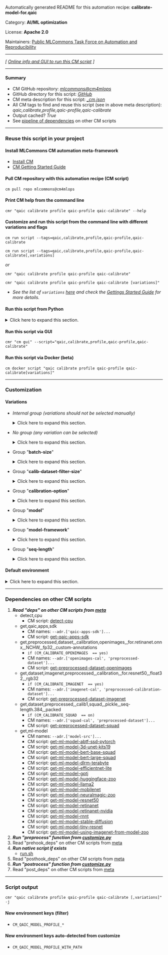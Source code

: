 Automatically generated README for this automation recipe: **calibrate-model-for.qaic**

Category: **AI/ML optimization**

License: **Apache 2.0**

Maintainers: [Public MLCommons Task Force on Automation and Reproducibility](https://github.com/mlcommons/ck/blob/master/docs/taskforce.md)

---
*[ [Online info and GUI to run this CM script](https://access.cknowledge.org/playground/?action=scripts&name=calibrate-model-for.qaic,817bad70df2f4e45) ]*

---
#### Summary

* CM GitHub repository: *[mlcommons@cm4mlops](https://github.com/mlcommons/cm4mlops/tree/dev)*
* GitHub directory for this script: *[GitHub](https://github.com/mlcommons/cm4mlops/tree/dev/script/calibrate-model-for.qaic)*
* CM meta description for this script: *[_cm.json](_cm.json)*
* All CM tags to find and reuse this script (see in above meta description): *qaic,calibrate,profile,qaic-profile,qaic-calibrate*
* Output cached? *True*
* See [pipeline of dependencies](#dependencies-on-other-cm-scripts) on other CM scripts


---
### Reuse this script in your project

#### Install MLCommons CM automation meta-framework

* [Install CM](https://access.cknowledge.org/playground/?action=install)
* [CM Getting Started Guide](https://github.com/mlcommons/ck/blob/master/docs/getting-started.md)

#### Pull CM repository with this automation recipe (CM script)

```cm pull repo mlcommons@cm4mlops```

#### Print CM help from the command line

````cmr "qaic calibrate profile qaic-profile qaic-calibrate" --help````

#### Customize and run this script from the command line with different variations and flags

`cm run script --tags=qaic,calibrate,profile,qaic-profile,qaic-calibrate`

`cm run script --tags=qaic,calibrate,profile,qaic-profile,qaic-calibrate[,variations] `

*or*

`cmr "qaic calibrate profile qaic-profile qaic-calibrate"`

`cmr "qaic calibrate profile qaic-profile qaic-calibrate [variations]" `


* *See the list of `variations` [here](#variations) and check the [Gettings Started Guide](https://github.com/mlcommons/ck/blob/dev/docs/getting-started.md) for more details.*

#### Run this script from Python

<details>
<summary>Click here to expand this section.</summary>

```python

import cmind

r = cmind.access({'action':'run'
                  'automation':'script',
                  'tags':'qaic,calibrate,profile,qaic-profile,qaic-calibrate'
                  'out':'con',
                  ...
                  (other input keys for this script)
                  ...
                 })

if r['return']>0:
    print (r['error'])

```

</details>


#### Run this script via GUI

```cmr "cm gui" --script="qaic,calibrate,profile,qaic-profile,qaic-calibrate"```

#### Run this script via Docker (beta)

`cm docker script "qaic calibrate profile qaic-profile qaic-calibrate[variations]" `

___
### Customization


#### Variations

  * *Internal group (variations should not be selected manually)*
    <details>
    <summary>Click here to expand this section.</summary>

    * `_bert_`
      - Environment variables:
        - *CM_QAIC_MODEL_NAME*: `bert-large`
        - *CM_CREATE_INPUT_BATCH*: `no`
      - Workflow:

    </details>


  * *No group (any variation can be selected)*
    <details>
    <summary>Click here to expand this section.</summary>

    * `_first.#`
      - Workflow:
    * `_resnet50,tf`
      - Environment variables:
        - *CM_QAIC_MODEL_TO_CONVERT*: `calibrate_resnet50_tf`
      - Workflow:

    </details>


  * Group "**batch-size**"
    <details>
    <summary>Click here to expand this section.</summary>

    * `_bs.#`
      - Environment variables:
        - *CM_QAIC_MODEL_BATCH_SIZE*: `#`
        - *CM_CREATE_INPUT_BATCH*: `yes`
      - Workflow:
    * `_bs.1`
      - Environment variables:
        - *CM_QAIC_MODEL_BATCH_SIZE*: `1`
        - *CM_CREATE_INPUT_BATCH*: `yes`
      - Workflow:

    </details>


  * Group "**calib-dataset-filter-size**"
    <details>
    <summary>Click here to expand this section.</summary>

    * `_filter-size.#`
      - Workflow:

    </details>


  * Group "**calibration-option**"
    <details>
    <summary>Click here to expand this section.</summary>

    * `_mlperf.option1`
      - Workflow:
    * `_mlperf.option2`
      - Workflow:

    </details>


  * Group "**model**"
    <details>
    <summary>Click here to expand this section.</summary>

    * `_bert-99`
      - Environment variables:
        - *CM_CALIBRATE_SQUAD*: `yes`
        - *CM_QAIC_COMPILER_ARGS*: ``
        - *CM_QAIC_COMPILER_PARAMS*: `-onnx-define-symbol=batch_size,1 -onnx-define-symbol=seg_length,<<<CM_DATASET_SQUAD_TOKENIZED_MAX_SEQ_LENGTH>>> -input-list-file=<<<CM_DATASET_SQUAD_TOKENIZED_PACKED_FILENAMES_FILE>>> -num-histogram-bins=512 -profiling-threads=<<<CM_HOST_CPU_PHYSICAL_CORES_PER_SOCKET>>>`
        - *CM_QAIC_MODEL_TO_CONVERT*: `calibrate_bert_mlperf`
      - Workflow:
    * `_resnet50`
      - Environment variables:
        - *CM_QAIC_MODEL_NAME*: `resnet50`
        - *CM_CALIBRATE_IMAGENET*: `yes`
        - *CM_QAIC_COMPILER_ARGS*: ``
        - *CM_QAIC_COMPILER_PARAMS*: `-output-node-name=ArgMax -profiling-threads=<<<CM_HOST_CPU_PHYSICAL_CORES_PER_SOCKET>>>`
        - *CM_QAIC_OUTPUT_NODE_NAME*: `-output-node-name=ArgMax`
        - *CM_QAIC_MODEL_TO_CONVERT*: `calibrate_resnet50_tf`
      - Workflow:
    * `_retinanet`
      - Environment variables:
        - *CM_QAIC_MODEL_NAME*: `retinanet`
        - *CM_CALIBRATE_OPENIMAGES*: `yes`
        - *CM_QAIC_COMPILER_ARGS*: ``
        - *CM_QAIC_COMPILER_PARAMS*: `-enable-channelwise -profiling-threads=<<<CM_HOST_CPU_PHYSICAL_CORES_PER_SOCKET>>> -onnx-define-symbol=batch_size,<<<CM_QAIC_MODEL_BATCH_SIZE>>> -node-precision-info=<<<CM_ML_MODEL_RETINANET_QAIC_NODE_PRECISION_INFO_FILE_PATH>>>`
        - *CM_QAIC_MODEL_TO_CONVERT*: `calibrate_retinanet_no_nms_mlperf`
      - Workflow:

    </details>


  * Group "**model-framework**"
    <details>
    <summary>Click here to expand this section.</summary>

    * `_tf`
      - Workflow:

    </details>


  * Group "**seq-length**"
    <details>
    <summary>Click here to expand this section.</summary>

    * `_seq.#`
      - Environment variables:
        - *CM_DATASET_SQUAD_TOKENIZED_MAX_SEQ_LENGTH*: `#`
      - Workflow:
    * `_seq.384`
      - Environment variables:
        - *CM_DATASET_SQUAD_TOKENIZED_MAX_SEQ_LENGTH*: `#`
      - Workflow:

    </details>

#### Default environment

<details>
<summary>Click here to expand this section.</summary>

These keys can be updated via `--env.KEY=VALUE` or `env` dictionary in `@input.json` or using script flags.


</details>

___
### Dependencies on other CM scripts


  1. ***Read "deps" on other CM scripts from [meta](https://github.com/mlcommons/cm4mlops/tree/dev/script/calibrate-model-for.qaic/_cm.json)***
     * detect,cpu
       - CM script: [detect-cpu](https://github.com/mlcommons/cm4mlops/tree/master/script/detect-cpu)
     * get,qaic,apps,sdk
       * CM names: `--adr.['qaic-apps-sdk']...`
       - CM script: [get-qaic-apps-sdk](https://github.com/mlcommons/cm4mlops/tree/master/script/get-qaic-apps-sdk)
     * get,preprocessed,dataset,_calibration,openimages,_for.retinanet.onnx,_NCHW,_fp32,_custom-annotations
       * `if (CM_CALIBRATE_OPENIMAGES  == yes)`
       * CM names: `--adr.['openimages-cal', 'preprocessed-dataset']...`
       - CM script: [get-preprocessed-dataset-openimages](https://github.com/mlcommons/cm4mlops/tree/master/script/get-preprocessed-dataset-openimages)
     * get,dataset,imagenet,preprocessed,_calibration,_for.resnet50,_float32,_rgb32
       * `if (CM_CALIBRATE_IMAGENET  == yes)`
       * CM names: `--adr.['imagenet-cal', 'preprocessed-calibration-dataset']...`
       - CM script: [get-preprocessed-dataset-imagenet](https://github.com/mlcommons/cm4mlops/tree/master/script/get-preprocessed-dataset-imagenet)
     * get,dataset,preprocessed,_calib1,squad,_pickle,_seq-length.384,_packed
       * `if (CM_CALIBRATE_SQUAD  == on)`
       * CM names: `--adr.['squad-cal', 'preprocessed-dataset']...`
       - CM script: [get-preprocessed-dataset-squad](https://github.com/mlcommons/cm4mlops/tree/master/script/get-preprocessed-dataset-squad)
     * get,ml-model
       * CM names: `--adr.['model-src']...`
       - CM script: [get-ml-model-abtf-ssd-pytorch](https://github.com/mlcommons/cm4abtf/tree/master/script/get-ml-model-abtf-ssd-pytorch)
       - CM script: [get-ml-model-3d-unet-kits19](https://github.com/mlcommons/cm4mlops/tree/master/script/get-ml-model-3d-unet-kits19)
       - CM script: [get-ml-model-bert-base-squad](https://github.com/mlcommons/cm4mlops/tree/master/script/get-ml-model-bert-base-squad)
       - CM script: [get-ml-model-bert-large-squad](https://github.com/mlcommons/cm4mlops/tree/master/script/get-ml-model-bert-large-squad)
       - CM script: [get-ml-model-dlrm-terabyte](https://github.com/mlcommons/cm4mlops/tree/master/script/get-ml-model-dlrm-terabyte)
       - CM script: [get-ml-model-efficientnet-lite](https://github.com/mlcommons/cm4mlops/tree/master/script/get-ml-model-efficientnet-lite)
       - CM script: [get-ml-model-gptj](https://github.com/mlcommons/cm4mlops/tree/master/script/get-ml-model-gptj)
       - CM script: [get-ml-model-huggingface-zoo](https://github.com/mlcommons/cm4mlops/tree/master/script/get-ml-model-huggingface-zoo)
       - CM script: [get-ml-model-llama2](https://github.com/mlcommons/cm4mlops/tree/master/script/get-ml-model-llama2)
       - CM script: [get-ml-model-mobilenet](https://github.com/mlcommons/cm4mlops/tree/master/script/get-ml-model-mobilenet)
       - CM script: [get-ml-model-neuralmagic-zoo](https://github.com/mlcommons/cm4mlops/tree/master/script/get-ml-model-neuralmagic-zoo)
       - CM script: [get-ml-model-resnet50](https://github.com/mlcommons/cm4mlops/tree/master/script/get-ml-model-resnet50)
       - CM script: [get-ml-model-retinanet](https://github.com/mlcommons/cm4mlops/tree/master/script/get-ml-model-retinanet)
       - CM script: [get-ml-model-retinanet-nvidia](https://github.com/mlcommons/cm4mlops/tree/master/script/get-ml-model-retinanet-nvidia)
       - CM script: [get-ml-model-rnnt](https://github.com/mlcommons/cm4mlops/tree/master/script/get-ml-model-rnnt)
       - CM script: [get-ml-model-stable-diffusion](https://github.com/mlcommons/cm4mlops/tree/master/script/get-ml-model-stable-diffusion)
       - CM script: [get-ml-model-tiny-resnet](https://github.com/mlcommons/cm4mlops/tree/master/script/get-ml-model-tiny-resnet)
       - CM script: [get-ml-model-using-imagenet-from-model-zoo](https://github.com/mlcommons/cm4mlops/tree/master/script/get-ml-model-using-imagenet-from-model-zoo)
  1. ***Run "preprocess" function from [customize.py](https://github.com/mlcommons/cm4mlops/tree/dev/script/calibrate-model-for.qaic/customize.py)***
  1. Read "prehook_deps" on other CM scripts from [meta](https://github.com/mlcommons/cm4mlops/tree/dev/script/calibrate-model-for.qaic/_cm.json)
  1. ***Run native script if exists***
     * [run.sh](https://github.com/mlcommons/cm4mlops/tree/dev/script/calibrate-model-for.qaic/run.sh)
  1. Read "posthook_deps" on other CM scripts from [meta](https://github.com/mlcommons/cm4mlops/tree/dev/script/calibrate-model-for.qaic/_cm.json)
  1. ***Run "postrocess" function from [customize.py](https://github.com/mlcommons/cm4mlops/tree/dev/script/calibrate-model-for.qaic/customize.py)***
  1. Read "post_deps" on other CM scripts from [meta](https://github.com/mlcommons/cm4mlops/tree/dev/script/calibrate-model-for.qaic/_cm.json)

___
### Script output
`cmr "qaic calibrate profile qaic-profile qaic-calibrate [,variations]"  -j`
#### New environment keys (filter)

* `CM_QAIC_MODEL_PROFILE_*`
#### New environment keys auto-detected from customize

* `CM_QAIC_MODEL_PROFILE_WITH_PATH`